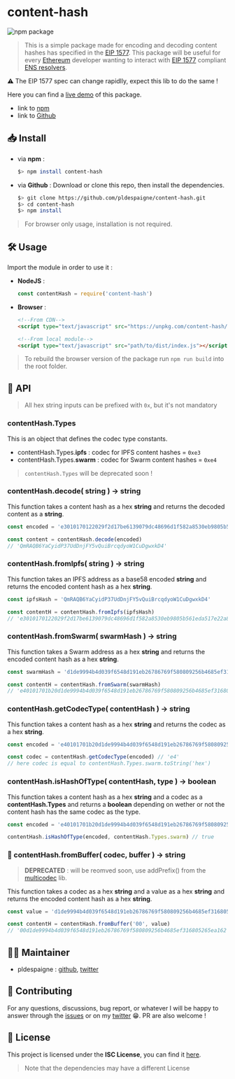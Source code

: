 

# content-hash

![npm package](https://badge.fury.io/js/content-hash.svg)

>This is a simple package made for encoding and decoding content hashes has specified in the [EIP 1577](https://github.com/ethereum/EIPs/blob/master/EIPS/eip-1577.md).
This package will be useful for every [Ethereum](https://www.ethereum.org/) developer wanting to interact with [EIP 1577](https://github.com/ethereum/EIPs/blob/master/EIPS/eip-1577.md) compliant [ENS resolvers](http://docs.ens.domains/en/latest/introduction.html).

⚠️ The EIP 1577 spec can change rapidlly, expect this lib to do the same !

Here you can find a [live demo](https://content-hash.surge.sh/) of this package.
* link to [npm](https://www.npmjs.com/package/content-hash)
* link to [Github](https://github.com/pldespaigne/content-hash)

## 📥 Install
* via **npm** :
	```bash
	$> npm install content-hash
	```
* via **Github** : Download or clone this repo, then install the dependencies.
	```bash
	$> git clone https://github.com/pldespaigne/content-hash.git
	$> cd content-hash
	$> npm install
	```
> For browser only usage, installation is not required.

## 🛠 Usage
Import the module in order to use it :
* **NodeJS** :
	```javascript
	const contentHash = require('content-hash')
	```
* **Browser** :
	```html
	<!--From CDN-->
	<script type="text/javascript" src="https://unpkg.com/content-hash/dist/index.js"></script>

	<!--From local module-->
	<script type="text/javascript" src="path/to/dist/index.js"></script>
	```
> To rebuild the browser version of the package run `npm run build` into the root folder.

## 📕 API

> All hex string inputs can be prefixed with `0x`, but it's not mandatory

### contentHash.Types
This is an object that defines the codec type constants.
* contentHash.Types.**ipfs** : codec for IPFS content hashes = `0xe3`
* contentHash.Types.**swarm** : codec for Swarm content hashes = `0xe4`
> `contentHash.Types` will be deprecated soon !

### contentHash.decode( string ) -> string
This function takes a content hash as a hex **string** and returns the decoded content as a **string**.
```javascript
const encoded = 'e3010170122029f2d17be6139079dc48696d1f582a8530eb9805b561eda517e22a892c7e3f1f'

const content = contentHash.decode(encoded)
// 'QmRAQB6YaCyidP37UdDnjFY5vQuiBrcqdyoW1CuDgwxkD4'
```

### contentHash.fromIpfs( string ) -> string
This function takes an IPFS address as a base58 encoded **string** and returns the encoded content hash as a hex **string**.
```javascript
const ipfsHash = 'QmRAQB6YaCyidP37UdDnjFY5vQuiBrcqdyoW1CuDgwxkD4'

const contentH = contentHash.fromIpfs(ipfsHash)
// 'e3010170122029f2d17be6139079dc48696d1f582a8530eb9805b561eda517e22a892c7e3f1f'
```

### contentHash.fromSwarm( swarmHash ) -> string
This function takes a Swarm address as a hex **string** and returns the encoded content hash as a hex **string**.
```javascript
const swarmHash = 'd1de9994b4d039f6548d191eb26786769f580809256b4685ef316805265ea162'

const contentH = contentHash.fromSwarm(swarmHash)
// 'e40101701b20d1de9994b4d039f6548d191eb26786769f580809256b4685ef316805265ea162'
```

### contentHash.getCodecType( contentHash ) -> string
This function takes a content hash as a hex **string** and returns the codec as a hex **string**.
```javascript
const encoded = 'e40101701b20d1de9994b4d039f6548d191eb26786769f580809256b4685ef316805265ea162'

const codec = contentHash.getCodecType(encoded) // 'e4'
// here codec is equal to contentHash.Types.swarm.toString('hex')
```
### contentHash.isHashOfType( contentHash, type ) -> boolean
This function takes a content hash as a hex **string** and a codec as a **contentHash.Types** and returns a **boolean** depending on wether or not the content hash has the same codec as the type.
```javascript
const encoded = 'e40101701b20d1de9994b4d039f6548d191eb26786769f580809256b4685ef316805265ea162'

contentHash.isHashOfType(encoded, contentHash.Types.swarm) // true
```
### 🚫 contentHash.fromBuffer( codec, buffer ) -> string
> **DEPRECATED** : will be reomved soon, use addPrefix() from the [multicodec](https://github.com/multiformats/js-multicodec) lib.

This function takes a codec as a hex **string** and a value as a hex **string** and returns the encoded content hash as a hex **string**.
```javascript
const value = 'd1de9994b4d039f6548d191eb26786769f580809256b4685ef316805265ea162'

const contentH = contentHash.fromBuffer('00', value)
// '00d1de9994b4d039f6548d191eb26786769f580809256b4685ef316805265ea162'
```

## 👨‍💻 Maintainer
*  pldespaigne : [github](https://github.com/pldespaigne), [twitter](https://twitter.com/pldespaigne)

## 🙌 Contributing
For any questions, discussions, bug report, or whatever I will be happy to answer through the [issues](https://github.com/pldespaigne/content-hash/issues) or on my [twitter](https://twitter.com/pldespaigne) 😁. PR are also welcome !

## 📝 License
This project is licensed under the **ISC License**, you can find it [here](https://github.com/pldespaigne/content-hash/blob/master/LICENSE).
> Note that the dependencies may have a different License


